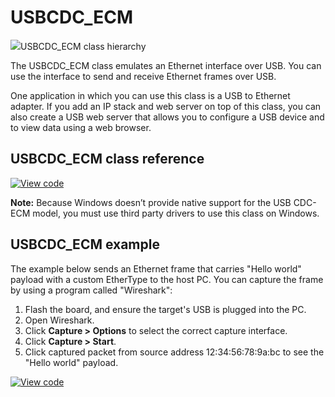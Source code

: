 # USBCDC_ECM

<span class="images">![](https://os.mbed.com/docs/mbed-os/v5.13/mbed-os-api-doxy/class_u_s_b_c_d_c___e_c_m.png)<span>USBCDC_ECM class hierarchy</span></span>

The USBCDC_ECM class emulates an Ethernet interface over USB. You can use the interface to send and receive Ethernet frames over USB.

One application in which you can use this class is a USB to Ethernet adapter. If you add an IP stack and web server on top of this class, you can also create a USB web server that allows you to configure a USB device and to view data using a web browser.

## USBCDC_ECM class reference

[![View code](https://www.mbed.com/embed/?type=library)](https://os.mbed.com/docs/mbed-os/v5.13/mbed-os-api-doxy/class_u_s_b_c_d_c___e_c_m.html)

<span class="notes">**Note:** Because Windows doesn’t provide native support for the USB CDC-ECM model, you must use third party drivers to use this class on Windows.</span>

## USBCDC_ECM example

The example below sends an Ethernet frame that carries "Hello world" payload with a custom EtherType to the host PC. You can capture the frame by using a program called "Wireshark":

1. Flash the board, and ensure the target's USB is plugged into the PC.
2. Open Wireshark.
3. Click **Capture > Options** to select the correct capture interface.
4. Click **Capture > Start**.
5. Click captured packet from source address 12:34:56:78:9a:bc to see the "Hello world" payload.


[![View code](https://www.mbed.com/embed/?url=https://github.com/ARMmbed/mbed-os-examples-docs_only/tree/v5.13/USB/USBCDC_ECM)](https://github.com/ARMmbed/mbed-os-examples-docs_only/blob/v5.13/USB/USBCDC_ECM/main.cpp)
